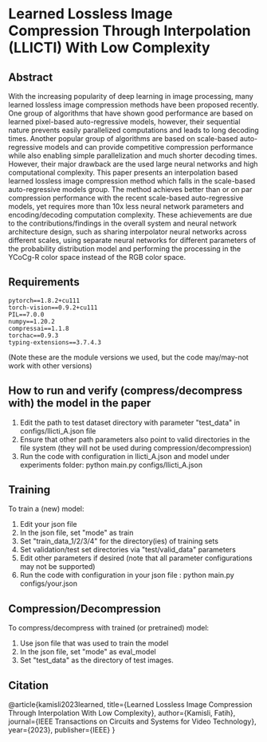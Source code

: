 # Learned Lossless Image Compression Through Interpolation (LLICTI) With Low Complexity 

## Abstract
With the increasing popularity of deep learning in image processing, many learned lossless image compression methods have been proposed recently. One group of algorithms that have shown good performance are based on learned pixel-based auto-regressive models, however, their sequential nature prevents easily parallelized computations and leads to long decoding times. Another popular group of algorithms are based on scale-based auto-regressive models and can provide competitive compression performance while also enabling simple parallelization and much shorter decoding times. However, their major drawback are the used large neural networks and high computational complexity. This paper presents an interpolation based learned lossless image compression method which falls in the scale-based auto-regressive models group. The method achieves better than or on par compression performance with the recent scale-based auto-regressive models, yet requires more than 10x less neural network parameters and encoding/decoding computation complexity. These achievements are due to the contributions/findings in the overall system and neural network architecture design, such as sharing interpolator neural networks across different scales, using separate neural networks for different parameters of the probability distribution model and performing the processing in the YCoCg-R color space instead of the RGB color space.

## Requirements
    pytorch==1.8.2+cu111
    torch-vision==0.9.2+cu111
    PIL==7.0.0
    numpy==1.20.2
    compressai==1.1.8
    torchac==0.9.3
    typing-extensions==3.7.4.3
(Note these are the module versions we used, but the code may/may-not work with other versions)

## How to run and verify (compress/decompress with) the model in the paper
1) Edit the path to test dataset directory with parameter "test_data" in configs/llicti_A.json file
2) Ensure that other path parameters also point to valid directories in the file system (they will not be used during compression/decompression)
3) Run the code with configuration in llicti_A.json and model under experiments folder:
    python main.py configs/llicti_A.json

## Training
To train a (new) model:
1) Edit your json file
2) In the json file, set "mode" as train
3) Set "train_data_1/2/3/4" for the directory(ies) of training sets
4) Set validation/test set directories via "test/valid_data" parameters
5) Edit other parameters if desired (note that all parameter configurations may not be supported)
6) Run the code with configuration in your json file :
    python main.py configs/your.json

## Compression/Decompression
To compress/decompress with trained (or pretrained) model:
1) Use json file that was used to train the model
2) In the json file, set "mode" as eval_model
3) Set "test_data" as the directory of test images.
    
## Citation
@article{kamisli2023learned,
    title={Learned Lossless Image Compression Through Interpolation With Low Complexity},
    author={Kamisli, Fatih},
    journal={IEEE Transactions on Circuits and Systems for Video Technology},
    year={2023},
    publisher={IEEE}
}
